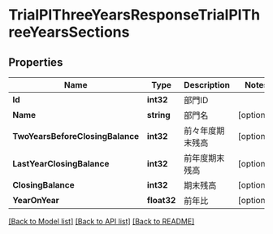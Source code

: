 # TrialPlThreeYearsResponseTrialPlThreeYearsSections

## Properties

Name | Type | Description | Notes
------------ | ------------- | ------------- | -------------
**Id** | **int32** | 部門ID | 
**Name** | **string** | 部門名 | [optional] 
**TwoYearsBeforeClosingBalance** | **int32** | 前々年度期末残高 | [optional] 
**LastYearClosingBalance** | **int32** | 前年度期末残高 | [optional] 
**ClosingBalance** | **int32** | 期末残高 | [optional] 
**YearOnYear** | **float32** | 前年比 | [optional] 

[[Back to Model list]](../README.md#documentation-for-models) [[Back to API list]](../README.md#documentation-for-api-endpoints) [[Back to README]](../README.md)


